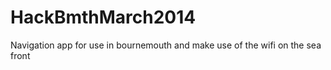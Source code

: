 HackBmthMarch2014
=================

Navigation app for use in bournemouth and make use of the wifi on the sea front
